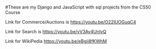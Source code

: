#These are my Django and JavaScript with sql projects from the CS50 Course 

Link for Commerce/Auctions is https://youtu.be/O22IUOGuqC4

Link for Search is https://youtu.be/vV3Ay4UnIvQ

Link for WikiPedia https://youtu.be/eBgii8fKWhM
